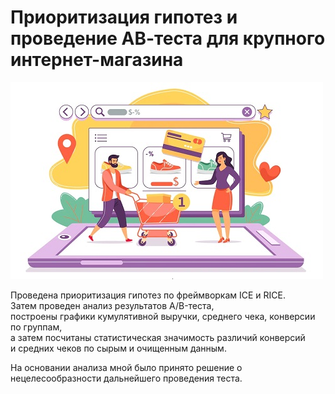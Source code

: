 # Приоритизация гипотез и проведение АВ-теста для крупного интернет-магазина
![](https://github.com/AlexaBogdan/data_analyst_projects/blob/main/image/%D0%B8%D0%BD%D1%82%D0%B5%D1%80%D0%BD%D0%B5%D1%82%20%D0%BC%D0%B0%D0%B3%D0%B0%D0%B7%D0%B8%D0%BD.jpg?raw=true)

Проведена приоритизация гипотез по фреймворкам ICE и RICE.  
Затем проведен анализ результатов A/B-теста,  
построены графики кумулятивной выручки, среднего чека, конверсии по группам,  
а затем посчитаны статистическая значимость различий конверсий  
и средних чеков по сырым и очищенным данным.

На основании анализа мной было принято решение о нецелесообразности дальнейшего проведения теста.
